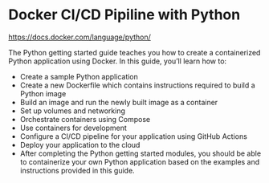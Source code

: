 # Docker CI/CD Pipiline with Python

https://docs.docker.com/language/python/

The Python getting started guide teaches you how to create a containerized Python application using Docker. In this guide, you’ll learn how to:

- Create a sample Python application
- Create a new Dockerfile which contains instructions required to build a Python image
- Build an image and run the newly built image as a container
- Set up volumes and networking
- Orchestrate containers using Compose
- Use containers for development
- Configure a CI/CD pipeline for your application using GitHub Actions
- Deploy your application to the cloud
- After completing the Python getting started modules, you should be able to containerize your own Python application based on the examples and instructions provided in this guide.
